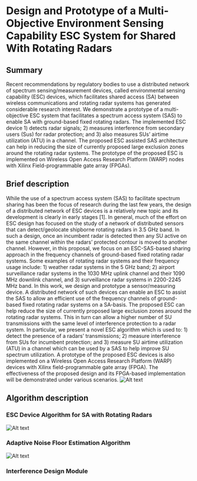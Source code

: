 # Design and Prototype of a Multi-Objective Environment Sensing Capability ESC System for Shared With Rotating Radars
## Summary 
Recent recommendations by regulatory bodies to use a distributed network of spectrum sensing/measurement devices, called environmental sensing capability (ESC) devices, which facilitates shared access (SA) between wireless communications and rotating radar systems has generated considerable research interest. We demonstrate a prototype of a multi-objective ESC system that facilitates a spectrum access system (SAS) to enable SA with ground-based fixed rotating radars. The implemented ESC device 1) detects radar signals; 2) measures interference from secondary users (Sus) for radar protection; and 3) also measures SUs’ airtime utilization (ATU) in a channel. The proposed ESC assisted SAS architecture can help in reducing the size of currently proposed large exclusion zones around the rotating radar systems. The prototype of the proposed ESC is implemented on Wireless Open Access Research Platform (WARP) nodes with Xilinx Field-programmable gate array (FPGAs).
## Brief description
While the use of a spectrum access system (SAS) to facilitate spectrum sharing has been the focus of research during the last few years, the design of a distributed network of ESC devices is a relatively new topic and its development is clearly in early stages [1]. In general, much of the effort on ESC design has focused on the study of a network of distributed sensors that can detect/geolocate shipborne rotating radars in 3.5 GHz band. In such a design, once an incumbent radar is detected then any SU active on the same channel within the radars’ protected contour is moved to another channel. However, in this proposal, we focus on an ESC-SAS-based sharing approach in the frequency channels of ground-based fixed rotating radar systems. Some examples of rotating radar systems and their frequency usage include: 1) weather radar systems in the 5 GHz band; 2) airport surveillance radar systems in the 1030 MHz uplink channel and their 1090 MHz downlink channel, and 3) surveillance radar systems in 2200-2245 MHz band. In this work, we design and prototype a sensor/measuring device. A distributed network of such devices can enable an ESC to assist the SAS to allow an efficient use of the frequency channels of ground-based fixed rotating radar systems on a SA-basis. The proposed ESC can help reduce the size of currently proposed large exclusion zones around the rotating radar systems. This in turn can allow a higher number of SU transmissions with the same level of interference protection to a radar system. In particular, we present a novel ESC algorithm which is used to: 1) detect the presence of a radars’ transmissions; 2) measure interference from SUs for incumbent protection; and 3) measure SU airtime utilization (ATU) in a channel which can be used by a SAS to help improve SU spectrum utilization. A prototype of the proposed ESC devices is also implemented on a Wireless Open Access Research Platform (WARP) devices with Xilinx field-programmable gate array (FPGA). The effectiveness of the proposed design and its FPGA-based implementation will be demonstrated under various scenarios.
![Alt text](https://user-images.githubusercontent.com/24733570/32942167-813b61d6-cb88-11e7-85d3-1ca753aff580.png)
## Algorithm description
### ESC Device Algorithm for SA with Rotating Radars
![Alt text](https://user-images.githubusercontent.com/24733570/32941929-bb5818d8-cb87-11e7-9295-7bff1511ca4d.png)
### Adaptive Noise Floor Estimation Algorithm 
![Alt text](https://user-images.githubusercontent.com/24733570/32942342-0e55022a-cb89-11e7-9aca-c442a2344f5a.png)
### Interference Design Module

